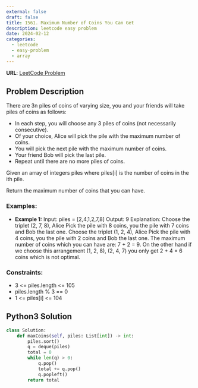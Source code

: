 ```yaml
---
external: false
draft: false
title: 1561. Maximum Number of Coins You Can Get
description: leetcode easy problem
date: 2024-02-12
categories:
  - leetcode
  - easy-problem
  - array
---
```


**URL**: [LeetCode Problem](https://leetcode.com/problems/maximum-number-of-coins-you-can-get/description//)

## Problem Description

There are 3n piles of coins of varying size, you and your friends will take piles of coins as follows:

- In each step, you will choose any 3 piles of coins (not necessarily consecutive).
- Of your choice, Alice will pick the pile with the maximum number of coins.
- You will pick the next pile with the maximum number of coins.
- Your friend Bob will pick the last pile.
- Repeat until there are no more piles of coins.

Given an array of integers piles where piles[i] is the number of coins in the ith pile.

Return the maximum number of coins that you can have.

### Examples:

- **Example 1:**
  Input: piles = [2,4,1,2,7,8]
  Output: 9
  Explanation: Choose the triplet (2, 7, 8), Alice Pick the pile with 8 coins, you the pile with 7 coins and Bob the last one.
  Choose the triplet (1, 2, 4), Alice Pick the pile with 4 coins, you the pile with 2 coins and Bob the last one.
  The maximum number of coins which you can have are: 7 + 2 = 9.
  On the other hand if we choose this arrangement (1, 2, 8), (2, 4, 7) you only get 2 + 4 = 6 coins which is not optimal.

### Constraints:

- 3 <= piles.length <= 105
- piles.length % 3 == 0
- 1 <= piles[i] <= 104

## Python3 Solution

```python
class Solution:
    def maxCoins(self, piles: List[int]) -> int:
        piles.sort()
        q = deque(piles)
        total = 0
        while len(q) > 0:
            q.pop()
            total += q.pop()
            q.popleft()
        return total

```
